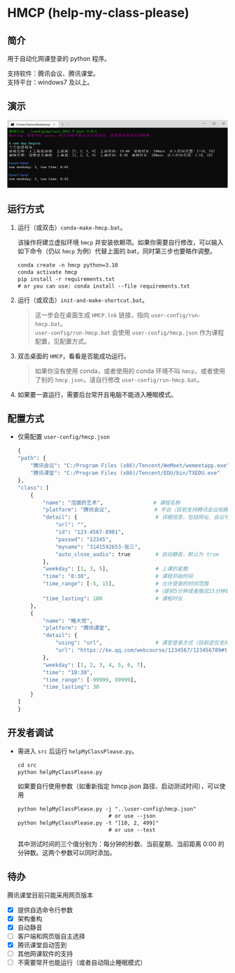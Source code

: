 # HMCP (help-my-class-please)

## 简介

用于自动化网课登录的 python 程序。

支持软件：腾讯会议、腾讯课堂。  
支持平台：windows7 及以上。

## 演示

![demo](resource/demo/opening.png)

## 运行方式

1. 运行（或双击）`conda-make-hmcp.bat`。

   该操作将建立虚拟环境 `hmcp` 并安装依赖项。如果你需要自行修改，可以输入如下命令（仍以 `hmcp` 为例）代替上面的 bat，同时第三步也要略作调整。

   ```shell
   conda create -n hmcp python=3.10
   conda activate hmcp
   pip install -r requirements.txt
   # or you can use: conda install --file requirements.txt
   ```

2. 运行（或双击）`init-and-make-shortcut.bat`。

   > 这一步会在桌面生成 `HMCP.lnk` 链接，指向 `user-config/run-hmcp.bat`。  
   > `user-config/run-hmcp.bat` 会使用 `user-config/hmcp.json` 作为课程配置，见配置方式。

3. 双击桌面的 `HMCP`，看看是否能成功运行。

   > 如果你没有使用 conda，或者使用的 conda 环境不叫 `hmcp`，或者使用了别的 `hmcp.json`，请自行修改 `user-config/run-hmcp.bat`。

4. 如果要一直运行，需要后台常开且电脑不能进入睡眠模式。

## 配置方式

- 仅需配置 `user-config/hmcp.json`

  ```python
  {
  "path": {
      "腾讯会议": "C:/Program Files (x86)/Tencent/WeMeet/wemeetapp.exe",     # 你的安装路径
      "腾讯课堂": "C:/Program Files (x86)/Tencent/EDU/bin/TXEDU.exe"
  },
  "class": [
      {
          "name": "泡面的艺术",                # 课程名称
          "platform": "腾讯会议",              # 平台（目前支持腾讯会议和腾讯课堂）
          "detail": {                         # 详细信息，包括网址、会议号、会议密码、入会名称
              "url": "",
              "id": "123-4567-8901",
              "passwd": "12345",
              "myname": "3141592653-张三",
              "auto_close_audio": true        # 自动静音，默认为 true
          },
          "weekday": [1, 3, 5],               # 上课的星期
          "time": "8:30",                     # 课程开始时间
          "time_range": [-5, 15],             # 允许登录的时间范围
                                              #（提前5分钟或者推迟15分钟的范围内，如果还没登录就会登录）
          "time_lasting": 100                 # 课程时长
      },
      {
          "name": "睡大觉",
          "platform": "腾讯课堂",
          "detail": {
              "using": "url",                 # 课堂登录方式（目前还仅支持 url 网页登录）
              "url": "https://ke.qq.com/webcourse/1234567/123456789#taid=12345678901234567&lite=1"
          },
          "weekday": [1, 2, 3, 4, 5, 6, 7],
          "time": "10:30",
          "time_range": [-99999, 99999],
          "time_lasting": 30
      }
  ]
  }
  ```

## 开发者调试

- 需进入 `src` 后运行 `helpMyClassPlease.py`。

  ```shell
  cd src
  python helpMyClassPlease.py
  ```
  
  如果要自行使用参数（如重新指定 hmcp.json 路径、启动测试时间），可以使用
  
  ```shell
  python helpMyClassPlease.py -j "..\user-config\hmcp.json"
                               # or use --json
  python helpMyClassPlease.py -t "[10, 2, 499]"
                               # or use --test
  ```
  
  其中测试时间的三个值分别为：每分钟的秒数、当前星期、当前距离 0:00 的分钟数。这两个参数可以同时添加。

## 待办

腾讯课堂目前只能采用网页版本

- [x] 提供自选命令行参数
- [x] 架构重构
- [x] 自动静音
- [ ] 客户端和网页版自主选择
- [x] 腾讯课堂自动签到
- [ ] 其他网课软件的支持
- [ ] 不需要常开也能运行（或者自动阻止睡眠模式）
